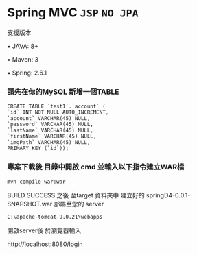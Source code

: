 # Spring MVC  `JSP` `NO JPA`

支援版本

• JAVA: 8+

• Maven: 3

• Spring: 2.6.1

### 請先在你的MySQL 新增一個TABLE ###
    CREATE TABLE `test1`.`account` (
    `id` INT NOT NULL AUTO_INCREMENT,
    `account` VARCHAR(45) NULL,
    `password` VARCHAR(45) NULL,
    `lastName` VARCHAR(45) NULL,
    `firstName` VARCHAR(45) NULL,
    `imgPath` VARCHAR(45) NULL,
    PRIMARY KEY (`id`));


### 專案下載後 目錄中開啟 cmd 並輸入以下指令建立WAR檔 ###
    mvn compile war:war

BUILD SUCCESS 之後
至target 資料夾中 建立好的 springD4-0.0.1-SNAPSHOT.war
部屬至您的 server

    C:\apache-tomcat-9.0.21\webapps
    
開啟server後
於瀏覽器輸入

http://localhost:8080/login
